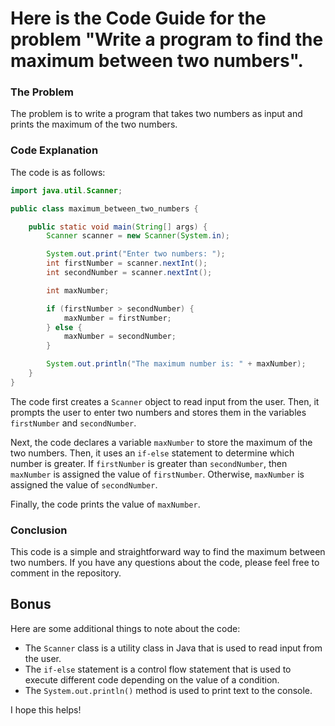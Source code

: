 # Here is the Code Guide for the problem "Write a program to find the maximum between two numbers".

### The Problem

The problem is to write a program that takes two numbers as input and prints the maximum of the two numbers.

### Code Explanation

The code is as follows:

```java
import java.util.Scanner;

public class maximum_between_two_numbers {

    public static void main(String[] args) {
        Scanner scanner = new Scanner(System.in);

        System.out.print("Enter two numbers: ");
        int firstNumber = scanner.nextInt();
        int secondNumber = scanner.nextInt();

        int maxNumber;

        if (firstNumber > secondNumber) {
            maxNumber = firstNumber;
        } else {
            maxNumber = secondNumber;
        }

        System.out.println("The maximum number is: " + maxNumber);
    }
}
```

The code first creates a `Scanner` object to read input from the user. Then, it prompts the user to enter two numbers and stores them in the variables `firstNumber` and `secondNumber`.

Next, the code declares a variable `maxNumber` to store the maximum of the two numbers. Then, it uses an `if-else` statement to determine which number is greater. If `firstNumber` is greater than `secondNumber`, then `maxNumber` is assigned the value of `firstNumber`. Otherwise, `maxNumber` is assigned the value of `secondNumber`.

Finally, the code prints the value of `maxNumber`.

### Conclusion

This code is a simple and straightforward way to find the maximum between two numbers. If you have any questions about the code, please feel free to comment in the repository.

## Bonus

Here are some additional things to note about the code:

* The `Scanner` class is a utility class in Java that is used to read input from the user.
* The `if-else` statement is a control flow statement that is used to execute different code depending on the value of a condition.
* The `System.out.println()` method is used to print text to the console.

I hope this helps!